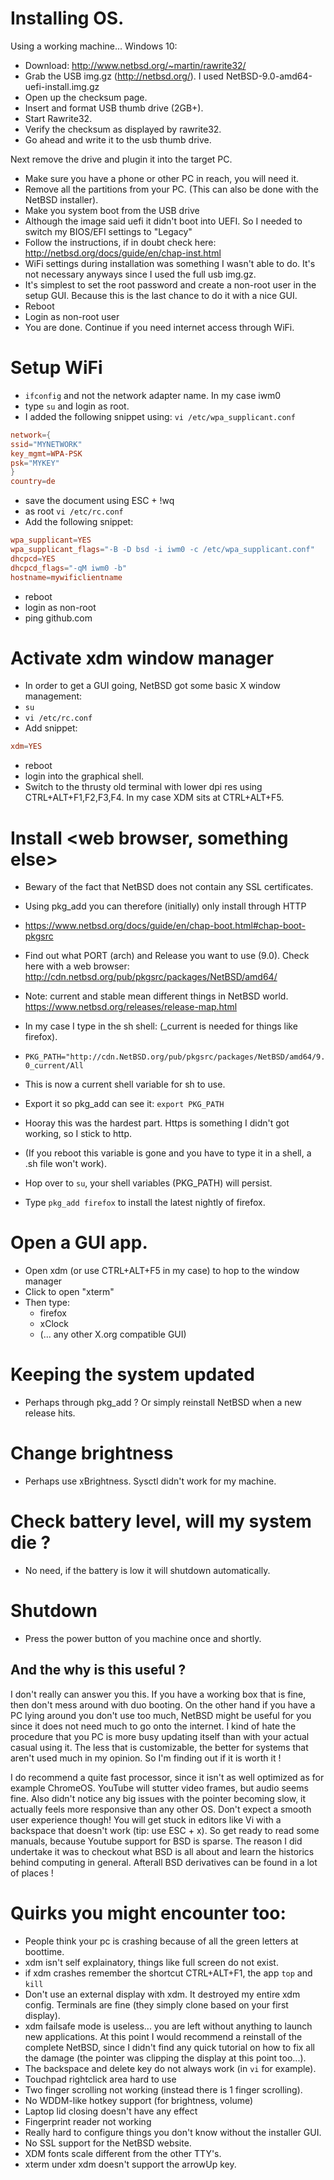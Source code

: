 # Installing OS.

Using a working machine...
Windows 10:
- Download: http://www.netbsd.org/~martin/rawrite32/
- Grab the USB img.gz (http://netbsd.org/). I used NetBSD-9.0-amd64-uefi-install.img.gz
- Open up the checksum page.
- Insert and format USB thumb drive (2GB+).
- Start Rawrite32.
- Verify the checksum as displayed by rawrite32.
- Go ahead and write it to the usb thumb drive.

Next remove the drive and plugin it into the target PC.
- Make sure you have a phone or other PC in reach, you will need it.
- Remove all the partitions from your PC. (This can also be done with the NetBSD installer).
- Make you system boot from the USB drive
- Although the image said uefi it didn't boot into UEFI. So I needed to switch my BIOS/EFI settings to "Legacy"
- Follow the instructions, if in doubt check here: http://netbsd.org/docs/guide/en/chap-inst.html
- WiFi settings during installation was something I wasn't able to do. It's not necessary anyways since I used the full usb img.gz.
- It's simplest to set the root password and create a non-root user in the setup GUI. Because this is the last chance to do it with a nice GUI.
- Reboot
- Login as non-root user
- You are done. Continue if you need internet access through WiFi.

# Setup WiFi
- ```ifconfig``` and not the network adapter name. In my case iwm0
- type ```su``` and login as root.
- I added the following snippet using: ```vi /etc/wpa_supplicant.conf```
```conf
network={
ssid="MYNETWORK"
key_mgmt=WPA-PSK
psk="MYKEY"
}
country=de
```
- save the document using ESC + !wq
- as root ```vi /etc/rc.conf```
- Add the following snippet:
```conf
wpa_supplicant=YES
wpa_supplicant_flags="-B -D bsd -i iwm0 -c /etc/wpa_supplicant.conf"
dhcpcd=YES
dhcpcd_flags="-qM iwm0 -b"
hostname=mywificlientname
```
- reboot
- login as non-root
- ping github.com

# Activate xdm window manager
- In order to get a GUI going, NetBSD got some basic X window management:
- ```su```
- ```vi /etc/rc.conf```
- Add snippet:
```conf
xdm=YES
```
- reboot
- login into the graphical shell.
- Switch to the thrusty old terminal with lower dpi res using CTRL+ALT+F1,F2,F3,F4. In my case XDM sits at CTRL+ALT+F5.

# Install <web browser, something else>
- Bewary of the fact that NetBSD does not contain any SSL certificates.
- Using pkg_add you can therefore (initially) only install through HTTP
- https://www.netbsd.org/docs/guide/en/chap-boot.html#chap-boot-pkgsrc
- Find out what PORT (arch) and Release you want to use (9.0). Check here with a web browser: http://cdn.netbsd.org/pub/pkgsrc/packages/NetBSD/amd64/
- Note: current and stable mean different things in NetBSD world. https://www.netbsd.org/releases/release-map.html
- In my case I type in the sh shell: (_current is needed for things like firefox).
- ```PKG_PATH="http://cdn.NetBSD.org/pub/pkgsrc/packages/NetBSD/amd64/9.0_current/All```
- This is now a current shell variable for sh to use.
- Export it so pkg_add can see it: ```export PKG_PATH```
- Hooray this was the hardest part. Https is something I didn't got working, so I stick to http.
- (If you reboot this variable is gone and you have to type it in a shell, a .sh file won't work).

- Hop over to ```su```, your shell variables (PKG_PATH) will persist.
- Type ```pkg_add firefox``` to install the latest nightly of firefox.

# Open a GUI app.
- Open xdm (or use CTRL+ALT+F5 in my case) to hop to the window manager
- Click to open "xterm"
- Then type:
  - firefox
  - xClock
  - (... any other X.org compatible GUI)

# Keeping the system updated
- Perhaps through pkg_add ? Or simply reinstall NetBSD when a new release hits.

# Change brightness
- Perhaps use xBrightness. Sysctl didn't work for my machine.

# Check battery level, will my system die ?
- No need, if the battery is low it will shutdown automatically.

# Shutdown
- Press the power button of you machine once and shortly.


## And the why is this useful ?
I don't really can answer you this.
If you have a working box that is fine, then don't mess around with duo booting.
On the other hand if you have a PC lying around you don't use too much, NetBSD might be useful for you since it does not need much to go onto the internet. 
I kind of hate the procedure that you PC is more busy updating itself than with your actual casual using it.
The less that is customizable, the better for systems that aren't used much in my opinion. So I'm finding out if it is worth it !

I do recommend a quite fast processor, since it isn't as well optimized as for example ChromeOS. YouTube will stutter video frames, but audio seems fine.
Also didn't notice any big issues with the pointer becoming slow, it actually feels more responsive than any other OS.
Don't expect a smooth user experience though! You will get stuck in editors like Vi with a backspace that doesn't work (tip: use ESC + x).
So get ready to read some manuals, because Youtube support for BSD is sparse.
The reason I did undertake it was to checkout what BSD is all about and learn the historics behind computing in general. 
Afterall BSD derivatives can be found in a lot of places !

# Quirks you might encounter too:
- People think your pc is crashing because of all the green letters at boottime.
- xdm isn't self explainatory, things like full screen do not exist.
- if xdm crashes remember the shortcut CTRL+ALT+F1, the app ```top``` and ```kill```
- Don't use an external display with xdm. It destroyed my entire xdm config. Terminals are fine (they simply clone based on your first display).
- xdm failsafe mode is useless... you are left without anything to launch new applications. At this point I would recommend a reinstall of the complete NetBSD, since I didn't find any quick tutorial on how to fix all the damage (the pointer was clipping the display at this point too...).
- The backspace and delete key do not always work (in ```vi``` for example).
- Touchpad rightclick area hard to use
- Two finger scrolling not working (instead there is 1 finger scrolling).
- No WDDM-like hotkey support (for brightness, volume)
- Laptop lid closing doesn't have any effect
- Fingerprint reader not working
- Really hard to configure things you don't know without the installer GUI.
- No SSL support for the NetBSD website.
- XDM fonts scale different from the other TTY's.
- xterm under xdm doesn't support the arrowUp key.
